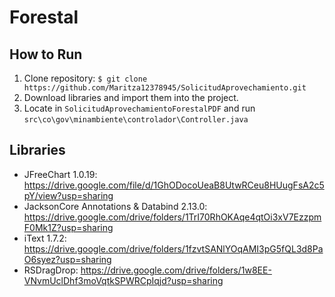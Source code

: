 
# Forestal

## How to Run
1. Clone repository: ``` $ git clone https://github.com/Maritza12378945/SolicitudAprovechamiento.git ```
2. Download libraries and import them into the project.
3. Locate in ``` SolicitudAprovechamientoForestalPDF ``` and run ``` src\co\gov\minambiente\controlador\Controller.java ```

## Libraries
- JFreeChart 1.0.19: https://drive.google.com/file/d/1GhODocoUeaB8UtwRCeu8HUugFsA2c5pY/view?usp=sharing
- JacksonCore Annotations & Databind 2.13.0: https://drive.google.com/drive/folders/1TrI70RhOKAqe4qtOi3xV7EzzpmF0Mk1Z?usp=sharing
- iText 1.7.2: https://drive.google.com/drive/folders/1fzvtSANlYOqAMI3pG5fQL3d8PaO6syez?usp=sharing
- RSDragDrop: https://drive.google.com/drive/folders/1w8EE-VNvmUclDhf3moVqtkSPWRCpIqjd?usp=sharing
